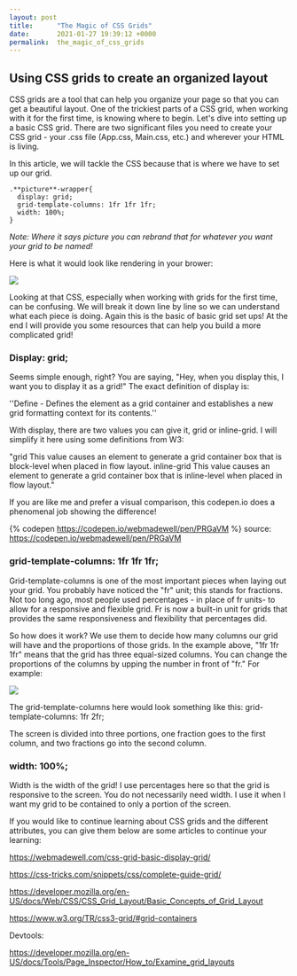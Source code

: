 ```yaml
---
layout: post
title:      "The Magic of CSS Grids"
date:       2021-01-27 19:39:12 +0000
permalink:  the_magic_of_css_grids
---
```


## Using CSS grids to create an organized layout

CSS grids are a tool that can help you organize your page so that you can get a beautiful layout. One of the trickiest parts of a CSS grid, when working with it for the first time, is knowing where to begin. Let's dive into setting up a basic CSS grid. There are two significant files you need to create your CSS grid - your .css file (App.css, Main.css, etc.) and wherever your HTML is living. 

In this article, we will tackle the CSS because that is where we have to set up our grid. 

```
.**picture**-wrapper{
  display: grid;
  grid-template-columns: 1fr 1fr 1fr;
  width: 100%;
}
```

*Note: Where it says picture you can rebrand that for whatever you want your grid to be named!*

Here is what it would look like rendering in your brower:

![](https://i.imgur.com/sDPOW0a.png)

Looking at that CSS, especially when working with grids for the first time, can be confusing. We will break it down line by line so we can understand what each piece is doing. Again this is the basic of basic grid set ups! At the end I will provide you some resources that can help you build a more complicated grid!

### Display: grid;

Seems simple enough, right? You are saying, "Hey, when you display this, I want you to display it as a grid!" The exact definition of display is:

''Define - Defines the element as a grid container and establishes a new grid formatting context for its contents.''

With display, there are two values you can give it, grid or inline-grid. I will simplify it here using some definitions from W3:

"grid
This value causes an element to generate a grid container box that is block-level when placed in flow layout.
inline-grid
This value causes an element to generate a grid container box that is inline-level when placed in flow layout."

If you are like me and prefer a visual comparison, this codepen.io does a phenomenal job showing the difference!

{% codepen https://codepen.io/webmadewell/pen/PRGaVM %}
source: https://codepen.io/webmadewell/pen/PRGaVM

### grid-template-columns: 1fr 1fr 1fr;

Grid-template-columns is one of the most important pieces when laying out your grid. You probably have noticed the "fr" unit; this stands for fractions. Not too long ago, most people used percentages - in place of fr units- to allow for a responsive and flexible grid. Fr is now a built-in unit for grids that provides the same responsiveness and flexibility that percentages did.

So how does it work? We use them to decide how many columns our grid will have and the proportions of those grids. In the example above, "1fr 1fr 1fr" means that the grid has three equal-sized columns. You can change the proportions of the columns by upping the number in front of "fr." For example:

![](https://i.imgur.com/RZauxYI.png)

The grid-template-columns here would look something like this: 
grid-template-columns: 1fr 2fr; 

The screen is divided into three portions,  one fraction goes to the first column, and two fractions go into the second column.

### width: 100%;

Width is the width of the grid! I use percentages here so that the grid is responsive to the screen. You do not necessarily need width. I use it when I want my grid to be contained to only a portion of the screen. 

If you would like to continue learning about CSS grids and the different attributes, you can give them below are some articles to continue your learning:

https://webmadewell.com/css-grid-basic-display-grid/

https://css-tricks.com/snippets/css/complete-guide-grid/

https://developer.mozilla.org/en-US/docs/Web/CSS/CSS_Grid_Layout/Basic_Concepts_of_Grid_Layout

https://www.w3.org/TR/css3-grid/#grid-containers

Devtools:

https://developer.mozilla.org/en-US/docs/Tools/Page_Inspector/How_to/Examine_grid_layouts
